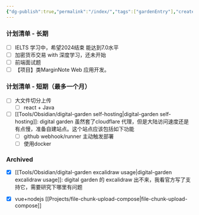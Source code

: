 ```yaml
---
{"dg-publish":true,"permalink":"/index/","tags":["gardenEntry"],"created":"2024-01-19T16:07:11.987+08:00","updated":"2024-01-19T10:15:32.000+08:00"}
---
```



### 计划清单 - 长期
- [ ] IELTS 学习中，希望2024结束 能达到7.0水平
- [ ] 加密货币交易 with 深度学习，还未开始
- [ ] 前端面试题
- [ ] 【项目】类MarginNote Web 应用开发。

### 计划清单 - 短期（最多一个月）
+ [ ] 大文件切分上传
	+ [ ] react + Java 
+ [ ] [[Tools/Obsidian/digital-garden self-hosting\|digital-garden self-hosting]]: digital garden 虽然套了cloudflare 代理，但是大陆访问速度还是有点慢，准备自建站点。这个站点应该包括如下功能
	+ [ ] github webhook/runner 主动触发部署
	+ [ ] 使用docker

### Archived
+ [x] [[Tools/Obsidian/digital-garden excalidraw usage\|digital-garden excalidraw usage]]: digital garden 的 excalidraw 出不来，我看官方写了支持它，需要研究下哪里有问题 
+ [x] vue+nodejs [[Projects/file-chunk-upload-compose\|file-chunk-upload-compose]]


